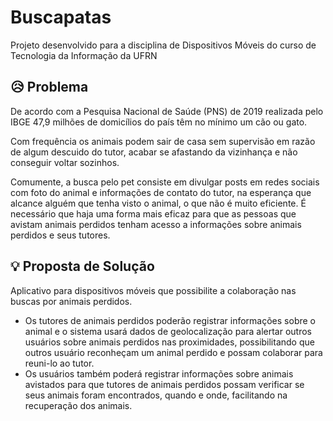 # Buscapatas

Projeto desenvolvido para a disciplina de Dispositivos Móveis do curso de Tecnologia da Informação da UFRN

## 😥 Problema

De acordo com a Pesquisa Nacional de Saúde (PNS) de 2019 realizada pelo IBGE 47,9 milhões de domicílios do país têm no mínimo um cão ou gato.

Com frequência os animais podem sair de casa sem supervisão em razão de algum descuido do tutor, acabar se afastando da vizinhança e não conseguir voltar sozinhos.

Comumente, a busca pelo pet consiste em divulgar posts em redes sociais com foto do animal e informações de contato do tutor, na esperança que alcance alguém que tenha visto o animal, o que não é muito eficiente. É necessário que haja uma forma mais eficaz para que as pessoas que avistam animais perdidos tenham acesso a informações sobre animais perdidos e seus tutores.

## 💡 Proposta de Solução

Aplicativo para dispositivos móveis que possibilite a colaboração nas buscas por animais perdidos.

- Os tutores de animais perdidos poderão registrar informações sobre o animal e o sistema usará dados de geolocalização para alertar outros usuários sobre animais perdidos nas proximidades, possibilitando que outros usuário reconheçam um animal perdido e possam colaborar para reuni-lo ao tutor.
- Os usuários também poderá registrar informações sobre animais avistados para que tutores de animais perdidos possam verificar se seus animais foram encontrados, quando e onde, facilitando na recuperação dos animais.
